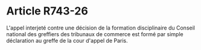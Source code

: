 # Article R743-26

L'appel interjeté contre une décision de la formation disciplinaire du Conseil national des greffiers des tribunaux de commerce est formé par simple déclaration au greffe de la cour d'appel de Paris.
